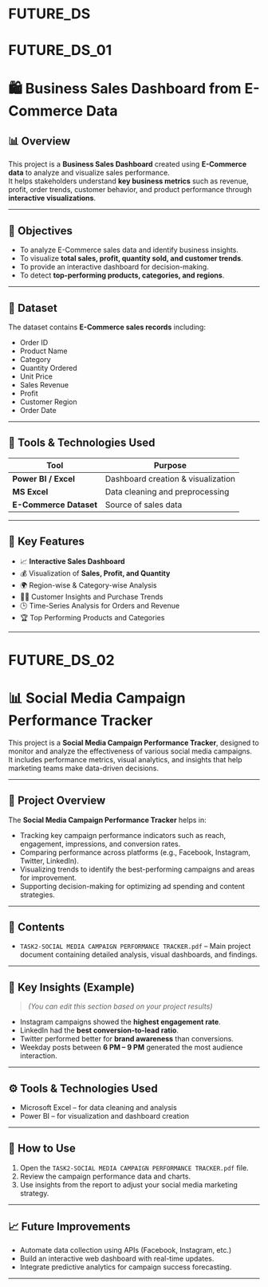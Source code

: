 # FUTURE_DS
# FUTURE_DS_01
# 🛍️ Business Sales Dashboard from E-Commerce Data

## 📊 Overview
This project is a **Business Sales Dashboard** created using **E-Commerce data** to analyze and visualize sales performance.  
It helps stakeholders understand **key business metrics** such as revenue, profit, order trends, customer behavior, and product performance through **interactive visualizations**.

---

## 🎯 Objectives
- To analyze E-Commerce sales data and identify business insights.
- To visualize **total sales, profit, quantity sold, and customer trends**.
- To provide an interactive dashboard for decision-making.
- To detect **top-performing products, categories, and regions**.

---

## 📂 Dataset
The dataset contains **E-Commerce sales records** including:
- Order ID  
- Product Name  
- Category  
- Quantity Ordered  
- Unit Price  
- Sales Revenue  
- Profit  
- Customer Region  
- Order Date  

---

## 🧠 Tools & Technologies Used
| Tool | Purpose |
|------|----------|
| **Power BI / Excel** | Dashboard creation & visualization |
| **MS Excel** | Data cleaning and preprocessing |
| **E-Commerce Dataset** | Source of sales data |

---

## 🧩 Key Features
- 📈 **Interactive Sales Dashboard**
- 💰 Visualization of **Sales, Profit, and Quantity**
- 🌍 Region-wise & Category-wise Analysis
- 🧍‍♂️ Customer Insights and Purchase Trends
- 🕒 Time-Series Analysis for Orders and Revenue
- 🏆 Top Performing Products and Categories

---

# FUTURE_DS_02
# 📊 Social Media Campaign Performance Tracker

This project is a **Social Media Campaign Performance Tracker**, designed to monitor and analyze the effectiveness of various social media campaigns.  
It includes performance metrics, visual analytics, and insights that help marketing teams make data-driven decisions.

---

## 🧾 Project Overview

The **Social Media Campaign Performance Tracker** helps in:
- Tracking key campaign performance indicators such as reach, engagement, impressions, and conversion rates.
- Comparing performance across platforms (e.g., Facebook, Instagram, Twitter, LinkedIn).
- Visualizing trends to identify the best-performing campaigns and areas for improvement.
- Supporting decision-making for optimizing ad spending and content strategies.

---

## 📁 Contents

- `TASK2-SOCIAL MEDIA CAMPAIGN PERFORMANCE TRACKER.pdf` – Main project document containing detailed analysis, visual dashboards, and findings.

---

## 🧠 Key Insights (Example)

> *(You can edit this section based on your project results)*

- Instagram campaigns showed the **highest engagement rate**.
- LinkedIn had the **best conversion-to-lead ratio**.
- Twitter performed better for **brand awareness** than conversions.
- Weekday posts between **6 PM – 9 PM** generated the most audience interaction.

---

## ⚙️ Tools & Technologies Used

- Microsoft Excel  – for data cleaning and analysis  
- Power BI  – for visualization and dashboard creation  
---

## 🚀 How to Use

1. Open the `TASK2-SOCIAL MEDIA CAMPAIGN PERFORMANCE TRACKER.pdf` file.
2. Review the campaign performance data and charts.
3. Use insights from the report to adjust your social media marketing strategy.

---

## 📈 Future Improvements

- Automate data collection using APIs (Facebook, Instagram, etc.)
- Build an interactive web dashboard with real-time updates.
- Integrate predictive analytics for campaign success forecasting.

---


